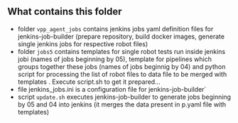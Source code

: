 ## What contains this folder


* folder `vpp_agent_jobs` contains jenkins jobs yaml definition files for jenkins-job-builder (prepare repository, build docker images, generate single jenkins jobs for respective robot files)
* folder `jobs5` contains templates for single robot tests run inside jenkins jobi (names of jobs beginning by 05), template for pipelines which groups together these jobs (names of jobs beginnig by 04) and python script for processing the list of robot files to data file to be merged with templates . Execute script.sh to get it prepared...
* file jenkins_jobs.ini is a configuration file for jenkins-job-builder`
* script `update.sh` executes jenkins-job-builder to generate jobs beginning by 05 and 04 into jenkins (it merges the data present in p.yaml file with templates)
